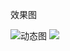

效果图 </br>

![动态图](https://github.com/firsthubgit/PartBluredView/blob/master/screenshot/mohu.gif")
![](http://www.reactiongifs.us/wp-content/uploads/2013/10/nuh_uh_conan_obrien.gif)
